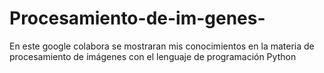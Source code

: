 # Procesamiento-de-im-genes-
En este google colabora se mostraran mis conocimientos en la materia de procesamiento de imágenes con el lenguaje de programación Python 
